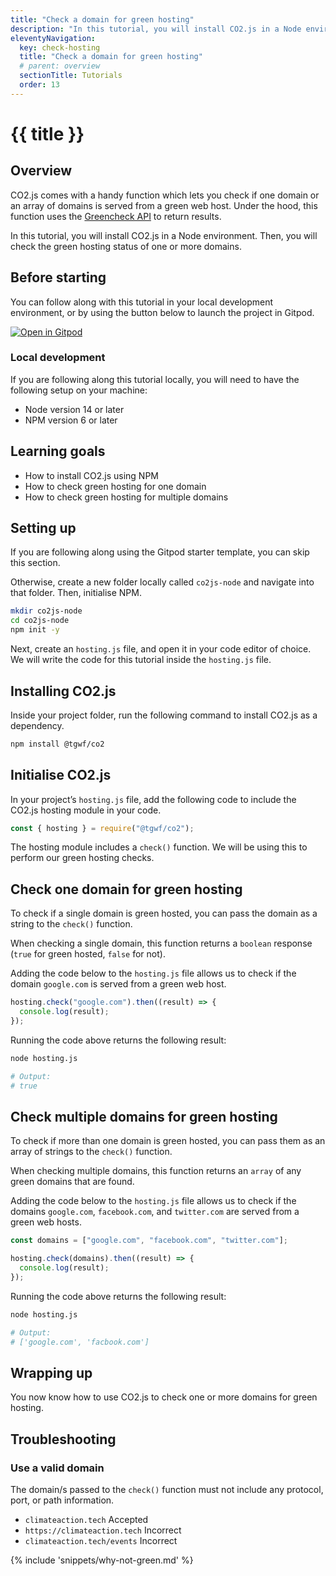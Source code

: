 ```yaml
---
title: "Check a domain for green hosting"
description: "In this tutorial, you will install CO2.js in a Node environment. Then, you will check the green hosting status of one or more domains."
eleventyNavigation:
  key: check-hosting
  title: "Check a domain for green hosting"
  # parent: overview
  sectionTitle: Tutorials
  order: 13
---
```


# {{ title }}

## Overview

CO2.js comes with a handy function which lets you check if one domain or an array of domains is served from a green web host. Under the hood, this function uses the [Greencheck API](/api/greencheck/v3/check-single-domain/) to return results.

In this tutorial, you will install CO2.js in a Node environment. Then, you will check the green hosting status of one or more domains.

## Before starting

You can follow along with this tutorial in your local development environment, or by using the button below to launch the project in Gitpod.

[![Open in Gitpod](https://gitpod.io/button/open-in-gitpod.svg)](https://gitpod.io/#https://github.com/thegreenwebfoundation/gitpod-node-starter)

### Local development

If you are following along this tutorial locally, you will need to have the following setup on your machine:

- Node version 14 or later
- NPM version 6 or later

## Learning goals

- How to install CO2.js using NPM
- How to check green hosting for one domain
- How to check green hosting for multiple domains

## Setting up

If you are following along using the Gitpod starter template, you can skip this section.

Otherwise, create a new folder locally called `co2js-node` and navigate into that folder. Then, initialise NPM.

```bash
mkdir co2js-node
cd co2js-node
npm init -y
```

Next, create an `hosting.js` file, and open it in your code editor of choice. We will write the code for this tutorial inside the `hosting.js` file.

## Installing CO2.js

Inside your project folder, run the following command to install CO2.js as a dependency.

```bash
npm install @tgwf/co2
```

## Initialise CO2.js

In your project’s `hosting.js` file, add the following code to include the CO2.js hosting module in your code.

```js
const { hosting } = require("@tgwf/co2");
```

The hosting module includes a `check()` function. We will be using this to perform our green hosting checks.

## Check one domain for green hosting

To check if a single domain is green hosted, you can pass the domain as a string to the `check()` function.

When checking a single domain, this function returns a `boolean` response (`true` for green hosted, `false` for not).

Adding the code below to the `hosting.js` file allows us to check if the domain `google.com` is served from a green web host.

```js
hosting.check("google.com").then((result) => {
  console.log(result);
});
```

Running the code above returns the following result:

```bash
node hosting.js

# Output:
# true
```

## Check multiple domains for green hosting

To check if more than one domain is green hosted, you can pass them as an array of strings to the `check()` function.

When checking multiple domains, this function returns an `array` of any green domains that are found.

Adding the code below to the `hosting.js` file allows us to check if the domains `google.com`, `facebook.com`, and `twitter.com` are served from a green web hosts.

```js
const domains = ["google.com", "facebook.com", "twitter.com"];

hosting.check(domains).then((result) => {
  console.log(result);
});
```

Running the code above returns the following result:

```bash
node hosting.js

# Output:
# ['google.com', 'facbook.com']
```

## Wrapping up

You now know how to use CO2.js to check one or more domains for green hosting.

## Troubleshooting

### Use a valid domain

The domain/s passed to the `check()` function must not include any protocol, port, or path information.

- `climateaction.tech` <span class="badge align-middle badge-success my-0">Accepted</span>
- `https://climateaction.tech` <span class="badge align-middle badge-error my-0">Incorrect</span>
- `climateaction.tech/events` <span class="badge align-middle badge-error my-0">Incorrect</span>

{% include 'snippets/why-not-green.md' %}
